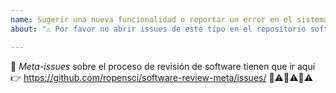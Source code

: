 ```yaml
---
name: Sugerir una nueva funcionalidad o reportar un error en el sistema de revisión de software
about: "⚠️ Por favor no abrir issues de este tipo en el repositorio software-review-meta ⚠️"

---
```



🚨 *Meta-issues* sobre el proceso de revisión de software tienen que ir aquí 👉 https://github.com/ropensci/software-review-meta/issues/
🚨⚠️🚨⚠️🚨⚠️

